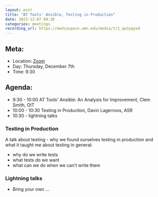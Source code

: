 ```yaml
---
layout: post
title: "AT Tools' Ansible, Testing in Production"
date: 2023-12-07 09:30
categories: meetings
recording_url: https://mediaspace.umn.edu/media/t/1_qw3yqyed
---
```


## Meta:

- Location: [Zoom](https://z.umn.edu/cpmstream)
- Day: Thursday, December 7th
- Time: 9:30

## Agenda:
- 9:30 - 10:00 AT Tools' Ansible: An Analysis for Improvement, Clem Smith, OIT
- 10:00 - 10:30 Testing in Production, Davin Lagerroos, ASR
- 10:30 - lightning talks

### Testing in Production

A talk about testing - why we found ourselves testing in production and what it taught me about testing in general:
- why do we write tests
- what tests do we want
- what can we do when we can't write them

### Lightning talks
- Bring your own ...
